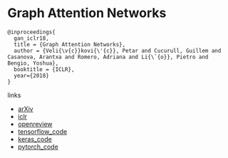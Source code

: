 # Graph Attention Networks

```
@inproceedings{
  gan_iclr18,
  title = {Graph Attention Networks},
  author = {Veli{\v{c}}kovi{\'{c}}, Petar and Cucurull, Guillem and Casanova, Arantxa and Romero, Adriana and Li{\`{o}}, Pietro and Bengio, Yoshua},
  booktitle = {ICLR},
  year={2018}
}
```

links

- [arXiv](https://arxiv.org/abs/1710.10903)
- [iclr](https://iclr.cc/Conferences/2018/Schedule?showEvent=299)
- [openreview](https://openreview.net/forum?id=rJXMpikCZ)
- [tensorflow_code](https://github.com/PetarV-/GAT)
- [keras_code](https://github.com/danielegrattarola/keras-gat)
- [pytorch_code](https://github.com/Diego999/pyGAT)
